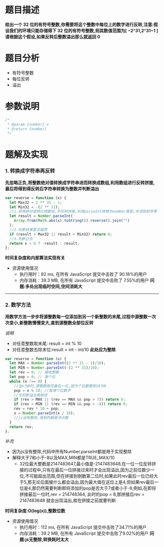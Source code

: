 # 题目描述

**给出一个 32 位的有符号整数,你需要将这个整数中每位上的数字进行反转,注意:假设我们的环境只能存储得下 32 位的有符号整数,则其数值范围为[ −2^31,2^31−1 ]请根据这个假设,如果反转后整数溢出那么就返回 0**

# 题目分析

- 有符号整数
- 每位反转
- 溢出

# 参数说明

```js
/*
 * @param {number} x
 * @return {number}
 */
```

# 题解及实现

### 1. 转换成字符串再反转
   **先忽略正负,将整数绝对值转换成字符串进而转换成数组,利用数组进行反转拼接,最后将得到得反转后字符串转换为整数并判断溢出**

```js
var reverse = function (x) {
  let Max32 = 2 ** 31 - 1;
  let Min32 = -(2 ** 31);
  //1.获得绝对值转化成数组,并反转拼接,利用parseInt转换为number类型,并消除前导零
  let result = Number.parseInt(
    Array.from(Math.abs(x).toString()).reverse().join("")
  );
  //2.判断结果是否越界
  if (result > Max32 || result < Min32) return 0;
  //3.判断正负
  return x < 0 ? -result : result;
};
```

**时间复杂度和内部算法实现有关**

- 资源使用情况
  - 执行用时：92 ms, 在所有 JavaScript 提交中击败了 90.18%的用户
  - 内存消耗：39.3 MB, 在所有 JavaScript 提交中击败了 7.55%的用户
    **问题:多处出现临时空间,空间消耗大**

---

### 2. 数学方法
   **用数学方法一步步将源整数每一位添加到另一个新整数的末尾,过程中源整数一次次变小,新整数慢慢变大,直到源整数全部位反转**

_说明_

- 对任意整数取末尾: result = int % 10
- 对任意整数去除末位:result = int - int/10 **此处应为整除**

```js
var reverse = function (x) {
  let MAX = Number.parseInt((2 ** 31 - 1)/10);
  let MIN = Number.parseInt(-(2 ** 31)/10);
  let rev = 0; // 接收整数
  let pop = 0; // 每个位
  while (x !== 0) {
    //当x为0时,源整数取完最后一位,因为个位数整除10为0
    pop = x % 10; //取得个位数字
    //先判断溢出再继续
    if (rev > MAX || (rev == MAX && pop > 7)) return 0;
    if (rev < MIN || (rev == MIN && pop < -8)) return 0;
    rev = rev * 10 + pop;
    x = Number.parseInt(x / 10);
    //js没有整除,得到的都是浮点数
  }
  return rev;
};
```
_补充_
+ 因为js没有整除,代码中所有Number.parseInt都是用于实现整除
+ 解释大于7和小于-8以及MAX,MIN都是TRUE_MAX/10
  + 32位最大整数是2147483647,最小值是-2147483648,在一位一位反转拼接的过程中,只有在最后一位拼接过来时才会出现溢出,因为之前位数少一位,不可能超出范围,但在拼接到倒数第二位时,如果此时rev最后一位已经大于5,那无论后面接什么都会溢出,因为最大值在这位上是4,但如果rev最后一位是4,那仍然需要判断即将添加的pop是否大于7或者小于-8,例如,在即将拼接最后一位时,rev = 214748364,
  此时的pop = 8,那拼接后rev = 2147483648 就会出现溢出,故在拼接之前就要判断

**时间复杂度:O(log(x)),整数位数**

- 资源使用情况
  + 执行用时：112 ms, 在所有 JavaScript 提交中击败了34.71%的用户
  + 内存消耗：39.2 MB, 在所有 JavaScript 提交中击败了9.02%的用户
  **问题:js无整除,转换耗时太大**


